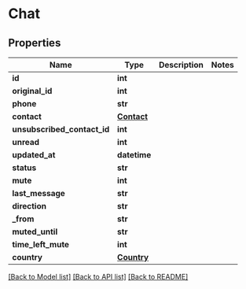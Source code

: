 # Chat

## Properties
Name | Type | Description | Notes
------------ | ------------- | ------------- | -------------
**id** | **int** |  | 
**original_id** | **int** |  | 
**phone** | **str** |  | 
**contact** | [**Contact**](Contact.md) |  | 
**unsubscribed_contact_id** | **int** |  | 
**unread** | **int** |  | 
**updated_at** | **datetime** |  | 
**status** | **str** |  | 
**mute** | **int** |  | 
**last_message** | **str** |  | 
**direction** | **str** |  | 
**_from** | **str** |  | 
**muted_until** | **str** |  | 
**time_left_mute** | **int** |  | 
**country** | [**Country**](Country.md) |  | 

[[Back to Model list]](../README.md#documentation-for-models) [[Back to API list]](../README.md#documentation-for-api-endpoints) [[Back to README]](../README.md)


